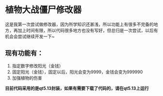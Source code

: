 # 植物大战僵尸修改器  
这是我第一次尝试做修改器，因为所学知识还甚浅，所以功能上有很多不完备的地方，再加上时间有限，所以代码很多地方也没有写好，但总归是一次尝试，以后有机会会尝试继续开发一下~  

## 现有功能有：
1. 指定数字修改阳光（金钱）
2. 固定阳光（金钱），固定以后，阳光会变为9999，金钱会变为999990
3. 加强植物的伤害

**目前代码采用的是qt5.13封装，如果有需要下载了代码的，请在qt5.13上运行**